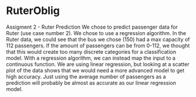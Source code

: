 # RuterOblig
Assigment 2 - Ruter Prediction
We chose to predict passenger data for Ruter (use case number 2).
We chose to use a regression algorithm. In the Ruter data, we could see that the bus we chose (150) had a max capacity of 112 passengers.
If the amount of passengers can be from 0-112, we thought that this would create too many discrete categories for a classification model.
With a regression algorithm, we can instead map the input to a continuous function. 
We are using linear regression, but looking at a scatter plot of the data shows that we would need a more advanced model to get high accuracy. 
Just using the average number of passengers as a prediction will probably be almost as accurate as our linear regression model.
